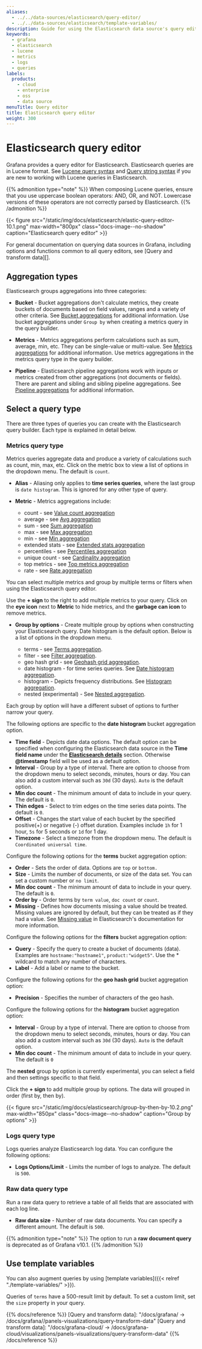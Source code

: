 ```yaml
---
aliases:
  - ../../data-sources/elasticsearch/query-editor/
  - ../../data-sources/elasticsearch/template-variables/
description: Guide for using the Elasticsearch data source's query editor
keywords:
  - grafana
  - elasticsearch
  - lucene
  - metrics
  - logs
  - queries
labels:
  products:
    - cloud
    - enterprise
    - oss
    - data source
menuTitle: Query editor
title: Elasticsearch query editor
weight: 300
---
```


# Elasticsearch query editor

Grafana provides a query editor for Elasticsearch. Elasticsearch queries are in Lucene format.
See [Lucene query syntax](https://www.elastic.co/guide/en/kibana/current/lucene-query.html) and [Query string syntax](https://www.elastic.co/guide/en/elasticsearch/reference/8.9/query-dsl-query-string-query.html#query-string-syntax) if you are new to working with Lucene queries in Elasticsearch.

{{% admonition type="note" %}}
When composing Lucene queries, ensure that you use uppercase boolean operators: AND, OR, and NOT. Lowercase versions of these operators are not correctly parsed by Elasticsearch.
{{% /admonition %}}

{{< figure src="/static/img/docs/elasticsearch/elastic-query-editor-10.1.png" max-width="800px" class="docs-image--no-shadow" caption="Elasticsearch query editor" >}}

For general documentation on querying data sources in Grafana, including options and functions common to all query editors, see [Query and transform data][].

## Aggregation types

Elasticsearch groups aggregations into three categories:

- **Bucket** - Bucket aggregations don't calculate metrics, they create buckets of documents based on field values, ranges and a variety of other criteria. See [Bucket aggregations](https://www.elastic.co/guide/en/elasticsearch/reference/current/search-aggregations-bucket.html) for additional information. Use bucket aggregations under `Group by` when creating a metrics query in the query builder.

- **Metrics** - Metrics aggregations perform calculations such as sum, average, min, etc. They can be single-value or multi-value. See [Metrics aggregations](https://www.elastic.co/guide/en/elasticsearch/reference/current/search-aggregations-metrics.html) for additional information. Use metrics aggregations in the metrics query type in the query builder.

- **Pipeline** - Elasticsearch pipeline aggregations work with inputs or metrics created from other aggregations (not documents or fields). There are parent and sibling and sibling pipeline aggregations. See [Pipeline aggregations](https://www.elastic.co/guide/en/elasticsearch/reference/8.9/search-aggregations-pipeline.html) for additional information.

## Select a query type

There are three types of queries you can create with the Elasticsearch query builder. Each type is explained in detail below.

### Metrics query type

Metrics queries aggregate data and produce a variety of calculations such as count, min, max, etc. Click on the metric box to view a list of options in the dropdown menu. The default is `count`.

- **Alias** - Aliasing only applies to **time series queries**, where the last group is `date histogram`. This is ignored for any other type of query.

- **Metric** - Metrics aggregations include:

  - count - see [Value count aggregation](https://www.elastic.co/guide/en/elasticsearch/reference/8.9/search-aggregations-metrics-valuecount-aggregation.html)
  - average - see [Avg aggregation](https://www.elastic.co/guide/en/elasticsearch/reference/8.9/search-aggregations-metrics-rate-aggregation.html)
  - sum - see [Sum aggregation](https://www.elastic.co/guide/en/elasticsearch/reference/current/search-aggregations-metrics-sum-aggregation.html)
  - max - see [Max aggregation](https://www.elastic.co/guide/en/elasticsearch/reference/8.9/search-aggregations-metrics-max-aggregation.html)
  - min - see [Min aggregation](https://www.elastic.co/guide/en/elasticsearch/reference/8.9/search-aggregations-metrics-min-aggregation.html)
  - extended stats - see [Extended stats aggregation](https://www.elastic.co/guide/en/elasticsearch/reference/current/search-aggregations-metrics-extendedstats-aggregation.html)
  - percentiles - see [Percentiles aggregation](https://www.elastic.co/guide/en/elasticsearch/reference/8.9/search-aggregations-metrics-percentile-aggregation.html)
  - unique count - see [Cardinality aggregation](https://www.elastic.co/guide/en/elasticsearch/reference/8.9/search-aggregations-metrics-cardinality-aggregation.html)
  - top metrics - see [Top metrics aggregation](https://www.elastic.co/guide/en/elasticsearch/reference/8.9/search-aggregations-metrics-top-metrics.html)
  - rate - see [Rate aggregation](https://www.elastic.co/guide/en/elasticsearch/reference/8.9/search-aggregations-metrics-rate-aggregation.html)

You can select multiple metrics and group by multiple terms or filters when using the Elasticsearch query editor.

Use the **+ sign** to the right to add multiple metrics to your query. Click on the **eye icon** next to **Metric** to hide metrics, and the **garbage can icon** to remove metrics.

- **Group by options** - Create multiple group by options when constructing your Elasticsearch query. Date histogram is the default option. Below is a list of options in the dropdown menu.

  - terms - see [Terms aggregation](https://www.elastic.co/guide/en/elasticsearch/reference/current/search-aggregations-bucket-terms-aggregation.html).
  - filter - see [Filter aggregation](https://www.elastic.co/guide/en/elasticsearch/reference/current/search-aggregations-bucket-filter-aggregation.html).
  - geo hash grid - see [Geohash grid aggregation](https://www.elastic.co/guide/en/elasticsearch/reference/current/search-aggregations-bucket-geohashgrid-aggregation.html).
  - date histogram - for time series queries. See [Date histogram aggregation](https://www.elastic.co/guide/en/elasticsearch/reference/current/search-aggregations-bucket-datehistogram-aggregation.html).
  - histogram - Depicts frequency distributions. See [Histogram aggregation](https://www.elastic.co/guide/en/elasticsearch/reference/current/search-aggregations-bucket-histogram-aggregation.html).
  - nested (experimental) - See [Nested aggregation](https://www.elastic.co/guide/en/elasticsearch/reference/current/search-aggregations-bucket-nested-aggregation.html).

Each group by option will have a different subset of options to further narrow your query.

The following options are specific to the **date histogram** bucket aggregation option.

- **Time field** - Depicts date data options. The default option can be specified when configuring the Elasticsearch data source in the **Time field name** under the [**Elasticsearch details**](/docs/grafana/latest/datasources/elasticsearch/configure-elasticsearch-data-source/#elasticsearch-details) section. Otherwise **@timestamp** field will be used as a default option.
- **Interval** - Group by a type of interval. There are option to choose from the dropdown menu to select seconds, minutes, hours or day. You can also add a custom interval such as `30d` (30 days). `Auto` is the default option.
- **Min doc count** - The minimum amount of data to include in your query. The default is `0`.
- **Thin edges** - Select to trim edges on the time series data points. The default is `0`.
- **Offset** - Changes the start value of each bucket by the specified positive(+) or negative (-) offset duration. Examples include `1h` for 1 hour, `5s` for 5 seconds or `1d` for 1 day.
- **Timezone** - Select a timezone from the dropdown menu. The default is `Coordinated universal time`.

Configure the following options for the **terms** bucket aggregation option:

- **Order** - Sets the order of data. Options are `top` or `bottom.`
- **Size** - Limits the number of documents, or size of the data set. You can set a custom number or `no limit`.
- **Min doc count** - The minimum amount of data to include in your query. The default is `0`.
- **Order by** - Order terms by `term value`, `doc count` or `count`.
- **Missing** - Defines how documents missing a value should be treated. Missing values are ignored by default, but they can be treated as if they had a value. See [Missing value](https://www.elastic.co/guide/en/elasticsearch/reference/current/search-aggregations-bucket-terms-aggregation.html#_missing_value_5) in Elasticsearch's documentation for more information.

Configure the following options for the **filters** bucket aggregation option:

- **Query** - Specify the query to create a bucket of documents (data). Examples are `hostname:"hostname1"`, `product:"widget5"`. Use the \* wildcard to match any number of characters.
- **Label** - Add a label or name to the bucket.

Configure the following options for the **geo hash grid** bucket aggregation option:

- **Precision** - Specifies the number of characters of the geo hash.

Configure the following options for the **histogram** bucket aggregation option:

- **Interval** - Group by a type of interval. There are option to choose from the dropdown menu to select seconds, minutes, hours or day. You can also add a custom interval such as `30d` (30 days). `Auto` is the default option.
- **Min doc count** - The minimum amount of data to include in your query. The default is `0`

The **nested** group by option is currently experimental, you can select a field and then settings specific to that field.

Click the **+ sign** to add multiple group by options. The data will grouped in order (first by, then by).

{{< figure src="/static/img/docs/elasticsearch/group-by-then-by-10.2.png" max-width="850px" class="docs-image--no-shadow" caption="Group by options" >}}

### Logs query type

Logs queries analyze Elasticsearch log data. You can configure the following options:

- **Logs Options/Limit** - Limits the number of logs to analyze. The default is `500`.

### Raw data query type

Run a raw data query to retrieve a table of all fields that are associated with each log line.

- **Raw data size** - Number of raw data documents. You can specify a different amount. The default is `500`.

{{% admonition type="note" %}}
The option to run a **raw document query** is deprecated as of Grafana v10.1.
{{% /admonition %}}

## Use template variables

You can also augment queries by using [template variables]({{< relref "./template-variables/" >}}).

Queries of `terms` have a 500-result limit by default.
To set a custom limit, set the `size` property in your query.

{{% docs/reference %}}
[Query and transform data]: "/docs/grafana/ -> /docs/grafana/<GRAFANA VERSION>/panels-visualizations/query-transform-data"
[Query and transform data]: "/docs/grafana-cloud/ -> /docs/grafana-cloud/visualizations/panels-visualizations/query-transform-data"
{{% /docs/reference %}}

